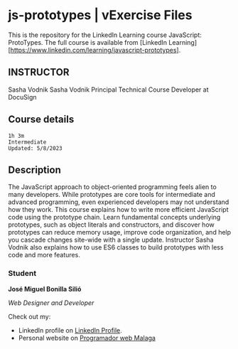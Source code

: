 # js-prototypes | vExercise Files

This is the repository for the LinkedIn Learning course JavaScript: ProtoTypes. The full course is available from [LinkedIn Learning][https://www.linkedin.com/learning/javascript-prototypes].

## INSTRUCTOR

Sasha Vodnik
Sasha Vodnik
Principal Technical Course Developer at DocuSign

## Course details

    1h 3m
    Intermediate
    Updated: 5/8/2023

## Description

The JavaScript approach to object-oriented programming feels alien to many developers. While prototypes are core tools for intermediate and advanced programming, even experienced developers may not understand how they work. This course explains how to write more efficient JavaScript code using the prototype chain. Learn fundamental concepts underlying prototypes, such as object literals and constructors, and discover how prototypes can reduce memory usage, improve code organization, and help you cascade changes site-wide with a single update. Instructor Sasha Vodnik also explains how to use ES6 classes to build prototypes with less code and more features.

### Student

**José Miguel Bonilla Silió**

_Web Designer and Developer_

Check out my:

- LinkedIn profile on [LinkedIn Profile](https://www.linkedin.com/in/expertoseoysem/).
- Personal website on [Programador web Malaga](https//www.jmbs.es)

